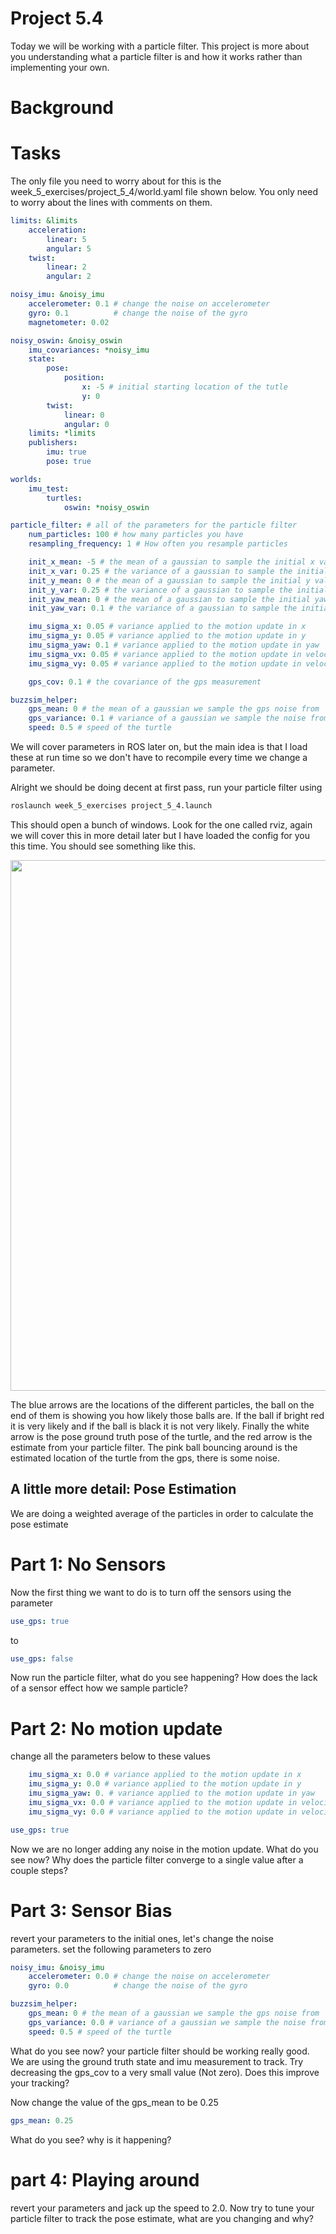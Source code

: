 # Project 5.4
Today we will be working with a particle filter. This project is more about you
understanding what a particle filter is and how it works rather than
implementing your own.

# Background

# Tasks
The only file you need to worry about for this is
the week_5_exercises/project_5_4/world.yaml file shown below.
You only need to worry about the lines with comments on them.

```yaml
limits: &limits
    acceleration:
        linear: 5
        angular: 5
    twist:
        linear: 2
        angular: 2

noisy_imu: &noisy_imu
    accelerometer: 0.1 # change the noise on accelerometer
    gyro: 0.1          # change the noise of the gyro
    magnetometer: 0.02

noisy_oswin: &noisy_oswin
    imu_covariances: *noisy_imu
    state:
        pose:
            position:
                x: -5 # initial starting location of the tutle
                y: 0
        twist:
            linear: 0
            angular: 0
    limits: *limits
    publishers:
        imu: true
        pose: true

worlds:
    imu_test:
        turtles:
            oswin: *noisy_oswin

particle_filter: # all of the parameters for the particle filter
    num_particles: 100 # how many particles you have
    resampling_frequency: 1 # How often you resample particles

    init_x_mean: -5 # the mean of a gaussian to sample the initial x values for particles
    init_x_var: 0.25 # the variance of a gaussian to sample the initial x values for particles
    init_y_mean: 0 # the mean of a gaussian to sample the initial y values for particles
    init_y_var: 0.25 # the variance of a gaussian to sample the initial y values for particles
    init_yaw_mean: 0 # the mean of a gaussian to sample the initial yaw values for particles
    init_yaw_var: 0.1 # the variance of a gaussian to sample the initial yaw values for particles

    imu_sigma_x: 0.05 # variance applied to the motion update in x
    imu_sigma_y: 0.05 # variance applied to the motion update in y
    imu_sigma_yaw: 0.1 # variance applied to the motion update in yaw
    imu_sigma_vx: 0.05 # variance applied to the motion update in velocity in the x direction
    imu_sigma_vy: 0.05 # variance applied to the motion update in velocity in the y direction

    gps_cov: 0.1 # the covariance of the gps measurement

buzzsim_helper:
    gps_mean: 0 # the mean of a gaussian we sample the gps noise from
    gps_variance: 0.1 # variance of a gaussian we sample the noise from
    speed: 0.5 # speed of the turtle
```

We will cover parameters in ROS later on, but the main idea is that I load these
at run time so we don't have to recompile every time we change a parameter.

Alright we should be doing decent at first pass, run your particle filter using

```bash
roslaunch week_5_exercises project_5_4.launch
```

This should open a bunch of windows. Look for the one called rviz, again we will cover
this in more detail later but I have loaded the config for you this time. You should see something
like this.

<img src="https://imgur.com/9VxBV6W.png" width="1170" height="849" />

The blue arrows are the locations of the different particles, the ball on the end of them
is showing you how likely those balls are. If the ball if bright red it is very likely
and if the ball is black it is not very likely. Finally the white arrow is the pose ground
truth pose of the turtle, and the red arrow is the estimate from your particle filter. The pink
ball bouncing around is the estimated location of the turtle from the gps, there is some noise.

## A little more detail: Pose Estimation
We are doing a weighted average of the particles in order to calculate the pose estimate

# Part 1: No Sensors
Now the first thing we want to do is to turn off the sensors using the parameter

```yaml
use_gps: true
```

to

```yaml
use_gps: false
```

Now run the particle filter, what do you see happening? How does the lack of a sensor
effect how we sample particle?


# Part 2: No motion update

change all the parameters below to these values

```yaml
    imu_sigma_x: 0.0 # variance applied to the motion update in x
    imu_sigma_y: 0.0 # variance applied to the motion update in y
    imu_sigma_yaw: 0. # variance applied to the motion update in yaw
    imu_sigma_vx: 0.0 # variance applied to the motion update in velocity in the x direction
    imu_sigma_vy: 0.0 # variance applied to the motion update in velocity in the y direction
```

```yaml
use_gps: true
```

Now we are no longer adding any noise in the motion update. What do you see now?
Why does the particle filter converge to a single value after a couple steps?

# Part 3: Sensor Bias
revert your parameters to the initial ones, let's change the noise parameters.
set the following parameters to zero

```yaml
noisy_imu: &noisy_imu
    accelerometer: 0.0 # change the noise on accelerometer
    gyro: 0.0          # change the noise of the gyro

buzzsim_helper:
    gps_mean: 0 # the mean of a gaussian we sample the gps noise from
    gps_variance: 0.0 # variance of a gaussian we sample the noise from
    speed: 0.5 # speed of the turtle
```

What do you see now? your particle filter should be working really good. We are using
the ground truth state and imu measurement to track. Try decreasing the gps_cov
to a very small value (Not zero). Does this improve your tracking?

Now change the value of the gps_mean to be 0.25

```yaml
gps_mean: 0.25
```

What do you see? why is it happening?

# part 4: Playing around
revert your parameters and jack up the speed to 2.0. Now try to tune your particle filter
to track the pose estimate, what are you changing and why?
